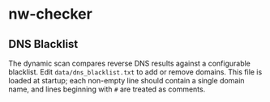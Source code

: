 # nw-checker

## DNS Blacklist

The dynamic scan compares reverse DNS results against a configurable
blacklist. Edit `data/dns_blacklist.txt` to add or remove domains. This
file is loaded at startup; each non-empty line should contain a single
domain name, and lines beginning with `#` are treated as comments.

